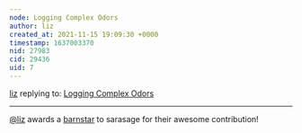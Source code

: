 ```yaml
---
node: Logging Complex Odors
author: liz
created_at: 2021-11-15 19:09:30 +0000
timestamp: 1637003370
nid: 27983
cid: 29436
uid: 7
---
```




[liz](../profile/liz) replying to: [Logging Complex Odors](../notes/sarasage/10-29-2021/logging-complex-odors)

----
[@liz](/profile/liz) awards a <a href="//publiclab.org/wiki/barnstars">barnstar</a> to sarasage for their awesome contribution!
